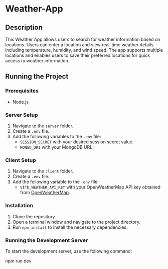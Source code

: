 # Weather-App

## Description
This Weather App allows users to search for weather information based on locations. Users can enter a location and view real-time weather details including temperature, humidity, and wind speed. The app supports multiple locations and enables users to save their preferred locations for quick access to weather information.

## Running the Project

### Prerequisites
- Node.js

### Server Setup
1. Navigate to the `server` folder.
2. Create a `.env` file.
3. Add the following variables to the `.env` file:
    - `SESSION_SECRET` with your desired session secret value.
    - `MONGO_URI` with your MongoDB URL.

### Client Setup
1. Navigate to the `client` folder.
2. Create a `.env` file.
3. Add the following variable to the `.env` file:
    - `VITE_WEATHER_API_KEY` with your OpenWeatherMap API key obtained from [OpenWeatherMap](https://openweathermap.org/).

### Installation
1. Clone the repository.
2. Open a terminal window and navigate to the project directory.
3. Run `npm install` to install the necessary dependencies.

### Running the Development Server
To start the development server, use the following command:

npm run dev
